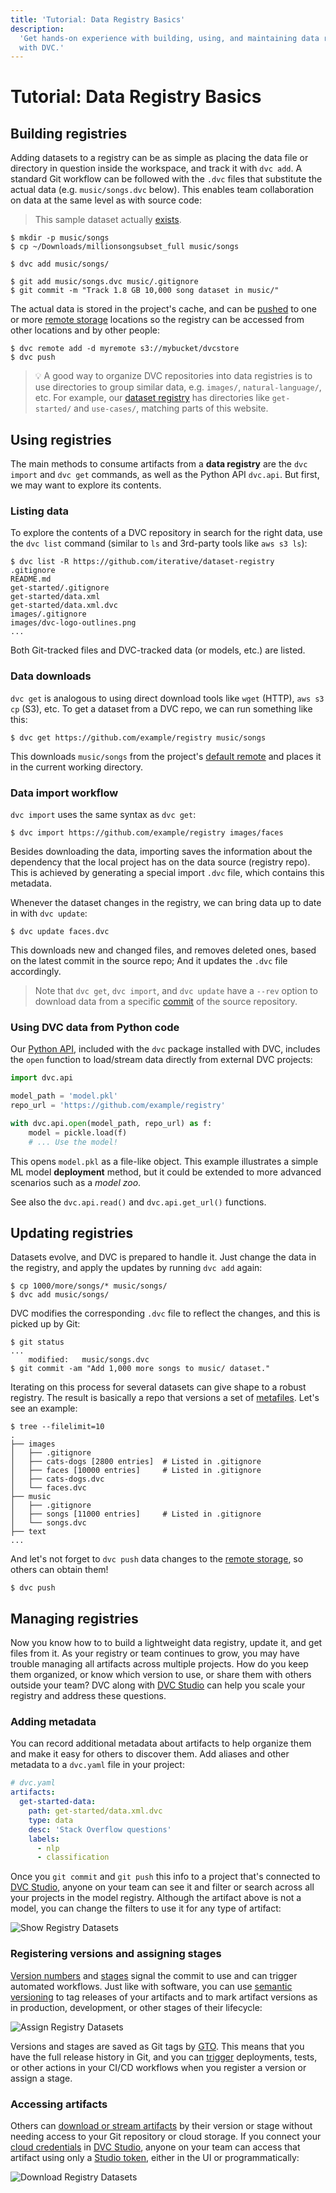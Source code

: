 ```yaml
---
title: 'Tutorial: Data Registry Basics'
description:
  'Get hands-on experience with building, using, and maintaining data registries
  with DVC.'
---
```


# Tutorial: Data Registry Basics

## Building registries

Adding datasets to a registry can be as simple as placing the data file or
directory in question inside the <abbr>workspace</abbr>, and track it with
`dvc add`. A standard Git workflow can be followed with the `.dvc` files that
substitute the actual data (e.g. `music/songs.dvc` below). This enables team
collaboration on data at the same level as with source code:

> This sample dataset actually
> [exists](http://millionsongdataset.com/pages/getting-dataset/#subset).

```cli
$ mkdir -p music/songs
$ cp ~/Downloads/millionsongsubset_full music/songs

$ dvc add music/songs/

$ git add music/songs.dvc music/.gitignore
$ git commit -m "Track 1.8 GB 10,000 song dataset in music/"
```

The actual data is stored in the project's <abbr>cache</abbr>, and can be
[pushed](/doc/command-reference/push) to one or more [remote storage] locations so
the registry can be accessed from other locations and by other people:

```cli
$ dvc remote add -d myremote s3://mybucket/dvcstore
$ dvc push
```

> 💡 A good way to organize <abbr>DVC repositories</abbr> into data registries
> is to use directories to group similar data, e.g. `images/`,
> `natural-language/`, etc. For example, our
> [dataset registry](https://github.com/iterative/dataset-registry) has
> directories like `get-started/` and `use-cases/`, matching parts of this
> website.

## Using registries

The main methods to consume <abbr>artifacts</abbr> from a **data registry** are
the `dvc import` and `dvc get` commands, as well as the Python API `dvc.api`.
But first, we may want to explore its contents.

### Listing data

To explore the contents of a DVC repository in search for the right data, use
the `dvc list` command (similar to `ls` and 3rd-party tools like `aws s3 ls`):

```cli
$ dvc list -R https://github.com/iterative/dataset-registry
.gitignore
README.md
get-started/.gitignore
get-started/data.xml
get-started/data.xml.dvc
images/.gitignore
images/dvc-logo-outlines.png
...
```

Both Git-tracked files and DVC-tracked data (or models, etc.) are listed.

### Data downloads

`dvc get` is analogous to using direct download tools like `wget` (HTTP),
`aws s3 cp` (S3), etc. To get a dataset from a DVC repo, we can run something
like this:

```cli
$ dvc get https://github.com/example/registry music/songs
```

This downloads `music/songs` from the <abbr>project</abbr>'s
[default remote](/doc/command-reference/remote/default) and places it in the
current working directory.

### Data import workflow

`dvc import` uses the same syntax as `dvc get`:

```cli
$ dvc import https://github.com/example/registry images/faces
```

Besides downloading the data, importing saves the information about the
dependency that the local project has on the data source (registry repo). This
is achieved by generating a special import `.dvc` file, which contains this
metadata.

Whenever the dataset changes in the registry, we can bring data up to date in
with `dvc update`:

```cli
$ dvc update faces.dvc
```

This downloads new and changed files, and removes deleted ones, based on the
latest commit in the source repo; And it updates the `.dvc` file accordingly.

> Note that `dvc get`, `dvc import`, and `dvc update` have a `--rev` option to
> download data from a specific [commit](https://git-scm.com/docs/revisions) of
> the source <abbr>repository</abbr>.

### Using DVC data from Python code

Our [Python API](/doc/api-reference), included with the `dvc` package installed
with DVC, includes the `open` function to load/stream data directly from
external <abbr>DVC projects</abbr>:

```python
import dvc.api

model_path = 'model.pkl'
repo_url = 'https://github.com/example/registry'

with dvc.api.open(model_path, repo_url) as f:
    model = pickle.load(f)
    # ... Use the model!
```

This opens `model.pkl` as a file-like object. This example illustrates a simple
ML model **deployment** method, but it could be extended to more advanced
scenarios such as a _model zoo_.

See also the `dvc.api.read()` and `dvc.api.get_url()` functions.

## Updating registries

Datasets evolve, and DVC is prepared to handle it. Just change the data in the
registry, and apply the updates by running `dvc add` again:

```cli
$ cp 1000/more/songs/* music/songs/
$ dvc add music/songs/
```

DVC modifies the corresponding `.dvc` file to reflect the changes, and this is
picked up by Git:

```cli
$ git status
...
	modified:   music/songs.dvc
$ git commit -am "Add 1,000 more songs to music/ dataset."
```

Iterating on this process for several datasets can give shape to a robust
registry. The result is basically a repo that versions a set of
[metafiles](/doc/user-guide/project-structure). Let's see an example:

```cli
$ tree --filelimit=10
.
├── images
│   ├── .gitignore
│   ├── cats-dogs [2800 entries]  # Listed in .gitignore
│   ├── faces [10000 entries]     # Listed in .gitignore
│   ├── cats-dogs.dvc
│   └── faces.dvc
├── music
│   ├── .gitignore
│   ├── songs [11000 entries]     # Listed in .gitignore
│   └── songs.dvc
├── text
...
```

And let's not forget to `dvc push` data changes to the [remote storage], so others
can obtain them!

```cli
$ dvc push
```

## Managing registries

Now you know how to to build a lightweight data registry, update it, and get
files from it. As your registry or team continues to grow, you may have trouble
managing all artifacts across multiple projects. How do you keep them organized,
or know which version to use, or share them with others outside your team? DVC
along with [DVC Studio] can help you scale your registry and address these questions.

### Adding metadata

You can record additional metadata about <abbr>artifacts</abbr> to help organize
them and make it easy for others to discover them. Add aliases and other
metadata to a `dvc.yaml` file in your project:

```yaml
# dvc.yaml
artifacts:
  get-started-data:
    path: get-started/data.xml.dvc
    type: data
    desc: 'Stack Overflow questions'
    labels:
      - nlp
      - classification
```

Once you `git commit` and `git push` this info to a project that's connected to
[DVC Studio], anyone on your team can see it and filter or search across all your
projects in the <abbr>model registry</abbr>. Although the artifact above is not a
model, you can change the filters to use it for any type of artifact:

![Show Registry Datasets](https://static.iterative.ai/img/registry-show-datasets.gif)

### Registering versions and assigning stages

[Version numbers] and [stages] signal the commit to use and can trigger automated
workflows. Just like with software, you can use [semantic versioning] to tag
releases of your artifacts and to mark artifact versions as in production,
development, or other stages of their lifecycle:

![Assign Registry Datasets](https://static.iterative.ai/img/registry-assign-datasets.gif)

Versions and stages are saved as Git tags by [GTO]. This means that you have the
full release history in Git, and you can [trigger] deployments, tests, or other
actions in your CI/CD workflows when you register a version or assign a stage.

### Accessing artifacts

Others can [download or stream artifacts] by their version or stage without needing
access to your Git repository or cloud storage. If you connect your [cloud
credentials]
in [DVC Studio], anyone on your team can access that artifact using only a [Studio
token],
either in the UI or programmatically:

![Download Registry Datasets](https://static.iterative.ai/img/registry-download-datasets.gif)

[remote storage]: /doc/user-guide/data-management/remote-storage
[DVC Studio]: https://studio.iterative.ai
[Version numbers]: /doc/studio/user-guide/model-registry/register-version
[stages]: /doc/studio/user-guide/model-registry/assign-stage
[semantic versioning]: https://semver.org
[GTO]: /doc/gto
[trigger]: /doc/studio/user-guide/model-registry/use-models
[download or stream artifacts]: /doc/studio/user-guide/model-registry/use-models
[cloud credentials]: /doc/studio/user-guide/account-management#cloud-credentials
[Studio token]: /doc/studio/user-guide/account-management#tokens
